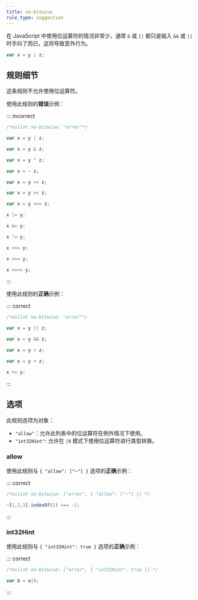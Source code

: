 ```yaml
---
title: no-bitwise
rule_type: suggestion
---
```


在 JavaScript 中使用位运算符的情况非常少，通常 `&` 或 `||` 都只是输入 `&&` 或 `||` 时手抖了而已，这将导致意外行为。

```js
var x = y | z;
```

## 规则细节

这条规则不允许使用位运算符。

使用此规则的**错误**示例：

::: incorrect

```js
/*eslint no-bitwise: "error"*/

var x = y | z;

var x = y & z;

var x = y ^ z;

var x = ~ z;

var x = y << z;

var x = y >> z;

var x = y >>> z;

x |= y;

x &= y;

x ^= y;

x <<= y;

x >>= y;

x >>>= y;
```

:::

使用此规则的**正确**示例：

::: correct

```js
/*eslint no-bitwise: "error"*/

var x = y || z;

var x = y && z;

var x = y > z;

var x = y < z;

x += y;
```

:::

## 选项

此规则选项为对象：

* `"allow"`：允许此列表中的位运算符在例外情况下使用。
* `"int32Hint"`: 允许在 `|0` 模式下使用位运算符进行类型转换。

### allow

使用此规则与 `{ "allow": ["~"] }` 选项的**正确**示例：

::: correct

```js
/*eslint no-bitwise: ["error", { "allow": ["~"] }] */

~[1,2,3].indexOf(1) === -1;
```

:::

### int32Hint

使用此规则与 `{ "int32Hint": true }` 选项的**正确**示例：

::: correct

```js
/*eslint no-bitwise: ["error", { "int32Hint": true }] */

var b = a|0;
```

:::
